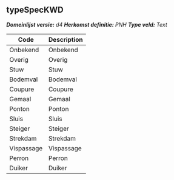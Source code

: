 ## typeSpecKWD

*__Domeinlijst versie:__ d4*
*__Herkomst definitie:__ PNH*
*__Type veld:__ Text*

|__Code__ |__Description__	|
|	---	|	---	|
| Onbekend | Onbekend |
| Overig | Overig |
| Stuw | Stuw |
| Bodemval | Bodemval |
| Coupure | Coupure |
| Gemaal | Gemaal |
| Ponton | Ponton |
| Sluis | Sluis |
| Steiger | Steiger |
| Strekdam | Strekdam |
| Vispassage | Vispassage |
| Perron | Perron |
| Duiker | Duiker |